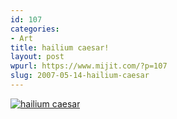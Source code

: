 ```yaml
---
id: 107
categories:
- Art
title: hailium caesar!
layout: post
wpurl: https://www.mijit.com/?p=107
slug: 2007-05-14-hailium-caesar
---
```

<a href='/images/2007/05/augustus.jpg' title='hailium caesar'><img src='{{ "/" | relative_url }}images/2007/05/augustus.jpg' alt='hailium caesar' /></a>
